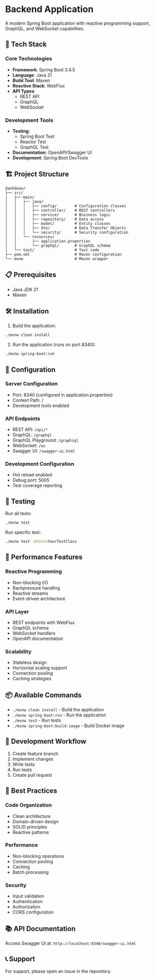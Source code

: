 # Backend Application

A modern Spring Boot application with reactive programming support, GraphQL, and WebSocket capabilities.

## 🚀 Tech Stack

### Core Technologies
- **Framework**: Spring Boot 3.4.5
- **Language**: Java 21
- **Build Tool**: Maven
- **Reactive Stack**: WebFlux
- **API Types**:
  - REST API
  - GraphQL
  - WebSocket

### Development Tools
- **Testing**:
  - Spring Boot Test
  - Reactor Test
  - GraphQL Test
- **Documentation**: OpenAPI/Swagger UI
- **Development**: Spring Boot DevTools

## 🏗️ Project Structure

```
danhdoan/
├── src/
│   ├── main/
│   │   ├── java/
│   │   │   ├── config/        # Configuration classes
│   │   │   ├── controller/    # REST controllers
│   │   │   ├── service/       # Business logic
│   │   │   ├── repository/    # Data access
│   │   │   ├── model/         # Entity classes
│   │   │   ├── dto/           # Data Transfer Objects
│   │   │   └── security/      # Security configuration
│   │   └── resources/
│   │       ├── application.properties
│   │       └── graphql/       # GraphQL schema
│   └── test/                  # Test code
├── pom.xml                    # Maven configuration
└── mvnw                       # Maven wrapper
```

## 📋 Prerequisites

- Java JDK 21
- Maven

## 🛠️ Installation

1. Build the application:
```bash
./mvnw clean install
```

2. Run the application (runs on port 8340):
```bash
./mvnw spring-boot:run
```

## 🔧 Configuration

### Server Configuration
- Port: 8340 (configured in application.properties)
- Context Path: /
- Development tools enabled

### API Endpoints
- REST API: `/api/*`
- GraphQL: `/graphql`
- GraphQL Playground: `/graphiql`
- WebSocket: `/ws`
- Swagger UI: `/swagger-ui.html`

### Development Configuration
- Hot reload enabled
- Debug port: 5005
- Test coverage reporting

## 🧪 Testing

Run all tests:
```bash
./mvnw test
```

Run specific test:
```bash
./mvnw test -Dtest=YourTestClass
```

## 🚀 Performance Features

### Reactive Programming
- Non-blocking I/O
- Backpressure handling
- Reactive streams
- Event-driven architecture

### API Layer
- REST endpoints with WebFlux
- GraphQL schema
- WebSocket handlers
- OpenAPI documentation

### Scalability
- Stateless design
- Horizontal scaling support
- Connection pooling
- Caching strategies

## 📦 Available Commands

- `./mvnw clean install` - Build the application
- `./mvnw spring-boot:run` - Run the application
- `./mvnw test` - Run tests
- `./mvnw spring-boot:build-image` - Build Docker image

## 🔄 Development Workflow

1. Create feature branch
2. Implement changes
3. Write tests
4. Run tests
5. Create pull request

## 📝 Best Practices

### Code Organization
- Clean architecture
- Domain-driven design
- SOLID principles
- Reactive patterns

### Performance
- Non-blocking operations
- Connection pooling
- Caching
- Batch processing

### Security
- Input validation
- Authentication
- Authorization
- CORS configuration

## 📚 API Documentation

Access Swagger UI at: `http://localhost:8340/swagger-ui.html`

## 📞 Support

For support, please open an issue in the repository. 